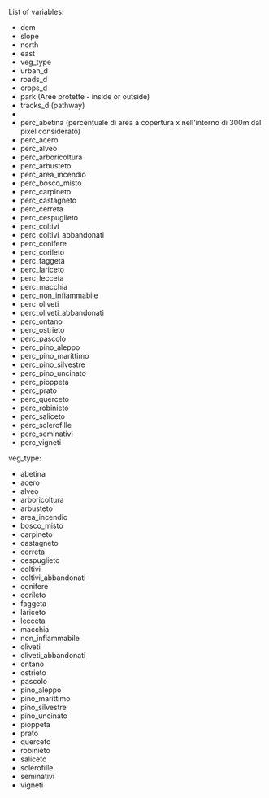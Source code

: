 List of variables: 
 - dem
 - slope
 - north
 - east
 - veg_type
 - urban_d
 - roads_d
 - crops_d
 - park (Aree protette - inside or outside)
 - tracks_d (pathway)
 - 
 - perc_abetina (percentuale di area a copertura x nell'intorno di 300m dal pixel considerato)
 - perc_acero
 - perc_alveo
 - perc_arboricoltura
 - perc_arbusteto
 - perc_area_incendio
 - perc_bosco_misto
 - perc_carpineto
 - perc_castagneto
 - perc_cerreta
 - perc_cespuglieto
 - perc_coltivi
 - perc_coltivi_abbandonati
 - perc_conifere
 - perc_corileto
 - perc_faggeta
 - perc_lariceto
 - perc_lecceta
 - perc_macchia
 - perc_non_infiammabile
 - perc_oliveti
 - perc_oliveti_abbandonati
 - perc_ontano
 - perc_ostrieto
 - perc_pascolo
 - perc_pino_aleppo
 - perc_pino_marittimo
 - perc_pino_silvestre
 - perc_pino_uncinato
 - perc_pioppeta
 - perc_prato
 - perc_querceto
 - perc_robinieto
 - perc_saliceto
 - perc_sclerofille
 - perc_seminativi
 - perc_vigneti


veg_type:
 - abetina
 - acero
 - alveo
 - arboricoltura
 - arbusteto
 - area_incendio
 - bosco_misto
 - carpineto
 - castagneto
 - cerreta
 - cespuglieto
 - coltivi
 - coltivi_abbandonati
 - conifere
 - corileto
 - faggeta
 - lariceto
 - lecceta
 - macchia
 - non_infiammabile
 - oliveti
 - oliveti_abbandonati
 - ontano
 - ostrieto
 - pascolo
 - pino_aleppo
 - pino_marittimo
 - pino_silvestre
 - pino_uncinato
 - pioppeta
 - prato
 - querceto
 - robinieto
 - saliceto
 - sclerofille
 - seminativi
 - vigneti
